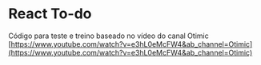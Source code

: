 # React To-do

Código para teste e treino baseado no vídeo do canal Otimic [https://www.youtube.com/watch?v=e3hL0eMcFW4&ab_channel=Otimic](https://www.youtube.com/watch?v=e3hL0eMcFW4&ab_channel=Otimic)
